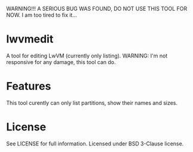 WARNING!!! A SERIOUS BUG WAS FOUND, DO NOT USE THIS TOOL FOR NOW. I am too tired to fix it...

lwvmedit
========

A tool for editing LwVM (currently only listing). WARNING: I'm not responsive for any damage, this tool can do.


Features
========

This tool curently can only list partitions, show their names and sizes.


License
=======

See LICENSE for full information. Licensed under BSD 3-Clause license.
